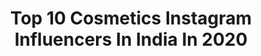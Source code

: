 ---
title: Top 10 Cosmetics Instagram Influencers In India In 2020
description: >-
  Find top cosmetics Instagram influencers in India in 2020. Most popular hashtags: #summer #cosmetics #hairstyles #picoftheday.
platform: Instagram
profiles:
  - username: "tammmy.o"
    fullname: >-
      delusi J. tamm
    location: "India"
    followers: 16648
    engagement: 889
    commentsToLikes: 0.067369
    id: ck5hlgdtuk6eb0i11o1h8cbbv
    verified: false
    hashtags: "#saynotodepression, #owonikokochallenge"
  - username: "lilrocket"
    fullname: >-
      NAVREET JOSAN
    location: "India"
    followers: 86088
    engagement: 192
    commentsToLikes: 0.034376
    id: ck6tyb3l52p3c0j717nowjsd7
    verified: true
    hashtags: "#sheruclassic, #theweeknd, #loveit, #athletes"
  - username: "beauty.akshada1428"
    fullname: >-
      Akshada Pawar Official
    location: "India"
    followers: 21428
    engagement: 577
    commentsToLikes: 0.041977
    id: ck9hbdwlxgeep0j78zkz4baq6
    verified: false
    hashtags: "#marathibana, #punegram, #puneblogger, #sexy"
  - username: "megha_sidharth"
    fullname: >-
      Megha Sidharth
    location: "India"
    followers: 49380
    engagement: 340
    commentsToLikes: 0.083963
    id: ck9wft9yoqfvl0j784vrjgwoo
    verified: false
    hashtags: "#bloggerslife, #googletravel, #homefashion, #dancevideos"
  - username: "ashish_rughoobur"
    fullname: >-
      Barbie
    location: "India"
    followers: 8753
    engagement: 732
    commentsToLikes: 0.009275
    id: ck6toynzkgucf0j71ympulsog
    verified: false
    hashtags: "#tanned, #sand, #beachlife, #beachboy"
  - username: "natasha.moor"
    fullname: >-
      Natasha Moor
    location: "India"
    followers: 60312
    engagement: 140
    commentsToLikes: 0.039401
    id: ck0tw29ncdpj80i198srpy9wn
    verified: true
    hashtags: "#quarantinechic, #makeupartist, #magic, #bestfeeling"
  - username: "atiqahhasiholan"
    fullname: >-
      atiqah hasiholan
    location: "India"
    followers: 2128984
    engagement: 74
    commentsToLikes: 0.004827
    id: ck6tnso3bahuk0j71bj195yxy
    verified: true
    hashtags: "#covid19, #terbaru, #viruscorona, #videooftheday"
  - username: "paragon.id"
    fullname: >-
      Paragon Tech. and Innovation
    location: "India"
    followers: 57548
    engagement: 294
    commentsToLikes: 0.011804
    id: ck5qa06ridw550i112ko4bth9
    verified: false
    hashtags: "#selaluadabahagia, #belajardimanasaja, #belajarkapansaja, #35tahunparagon"
  - username: "safu_ny_"
    fullname: >-
      Pottan❤️
    location: "India"
    followers: 3722
    engagement: 3898
    commentsToLikes: 0.175255
    id: ck9wi281a0idm0j78gqstbcj4
    verified: false
    hashtags: "#quoteoftheday, #arms, #neck, #blonde"
  - username: "evridiki_valavani"
    fullname: >-
      Evridiki Valavani
    location: "India"
    followers: 547530
    engagement: 829
    commentsToLikes: 0.040200
    id: ck5q2t0m6ho5q0i11pv2pa590
    verified: true
    hashtags: "#elmirabegati, #paradise, #greece, #hawaii"
---